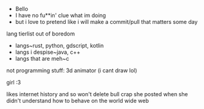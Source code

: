 - Bello
- I have no fu**in' clue what im doing
- but i love to pretend like i will make a commit/pull that matters some day

lang tierlist out of boredom

- langs~rust, python, gdscript, kotlin
- langs i despise~java, c++
- langs that are meh~c

not programming stuff:
3d animator (i cant draw lol)

girl :3

likes internet history and so won't delete bull crap she posted when she didn't understand how to behave on the world wide web
